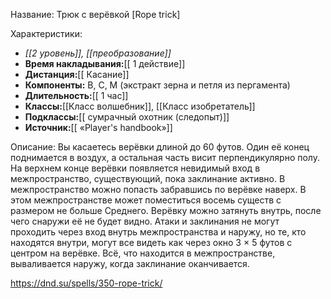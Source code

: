 Название: Трюк с верёвкой \[Rope trick] 

Характеристики:
- *[[2 уровень]], [[преобразование]]*
- **Время накладывания:**[[ 1 действие]]
- **Дистанция:**[[ Касание]]
- **Компоненты:** В, С, М (экстракт зерна и петля из пергамента)
- **Длительность:**[[ 1 час]]
- **Классы:**[[Класс  волшебник]], [[Класс изобретатель]]
- **Подклассы:**[[ сумрачный охотник (следопыт)]]
- **Источник:**[[ «Player's handbook»]]

Описание:
Вы касаетесь верёвки длиной до 60 футов. Один её конец поднимается в воздух, а остальная часть висит перпендикулярно полу. На верхнем конце верёвки появляется невидимый вход в межпространство, существующий, пока заклинание активно.
В межпространство можно попасть забравшись по верёвке наверх. В этом межпространстве может поместиться восемь существ с размером не больше Среднего. Верёвку можно затянуть внутрь, после чего снаружи её не будет видно.
Атаки и заклинания не могут проходить через вход внутрь межпространства и наружу, но те, кто находятся внутри, могут все видеть как через окно 3 × 5 футов с центром на верёвке.
Всё, что находится в межпространстве, вываливается наружу, когда заклинание оканчивается.

https://dnd.su/spells/350-rope-trick/